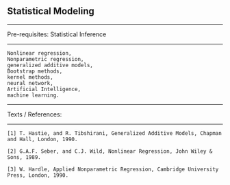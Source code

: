 ## Statistical Modeling
***
Pre-requisites: Statistical Inference
***
```
Nonlinear regression, 
Nonparametric regression, 
generalized additive models, 
Bootstrap methods, 
kernel methods, 
neural network, 
Artificial Intelligence, 
machine learning.
```
***
Texts / References:
***
```
[1] T. Hastie, and R. Tibshirani, Generalized Additive Models, Chapman and Hall, London, 1990.

[2] G.A.F. Seber, and C.J. Wild, Nonlinear Regression, John Wiley & Sons, 1989.

[3] W. Hardle, Applied Nonparametric Regression, Cambridge University Press, London, 1990.
```